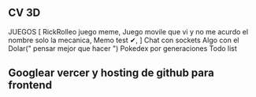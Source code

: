 ## CV 3D
JUEGOS [
    RickRolleo juego meme,
    Juego movile que vi y no me acurdo el nombre solo la mecanica,
    Memo test ✔,
]
Chat con sockets 
Algo con el Dolar(" pensar mejor que hacer ")
Pokedex por generaciones 
Todo list 

## Googlear vercer y hosting de github para frontend
